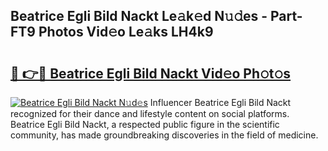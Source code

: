 ## Beatrice Egli Bild Nackt Le𝚊k𝚎d N𝚞𝚍es - Part-FT9 Photos Vid𝚎o Le𝚊ks LH4k9

# <h2><a href="http://fb5xkyw.evod.top/?m=Beatrice+Egli+Bild+Nackt">🔗 👉🔴 Beatrice Egli Bild Nackt Vid𝚎o Ph𝚘t𝚘s</a></h2>

[![Beatrice Egli Bild Nackt N𝚞d𝚎s](https://i.imgur.com/8V9OHl7.gif)](http://fb5xkyw.evod.top/?m=Beatrice+Egli+Bild+Nackt)
Influencer Beatrice Egli Bild Nackt recognized for their dance and lifestyle content on social platforms. Beatrice Egli Bild Nackt, a respected public figure in the scientific community, has made groundbreaking discoveries in the field of medicine. 
